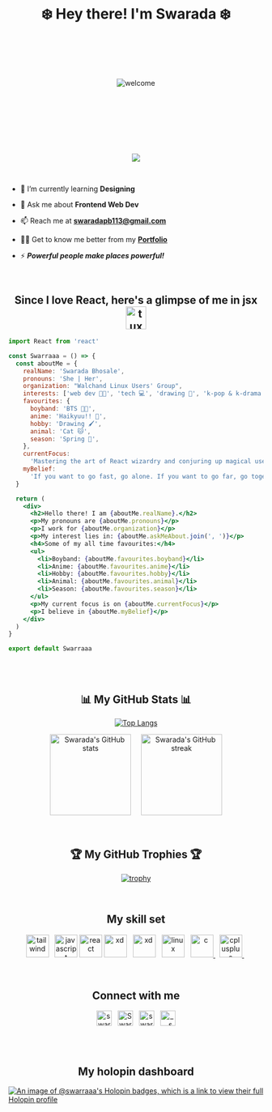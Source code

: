 # <div align="center">❄️ Hey there! I'm Swarada ❄️</div>

<div align="center" style="margin:100px;" >
  <img src="https://res.cloudinary.com/dduur8qoo/image/upload/v1687468403/Copy_of_DISTRO_DISRUPTORS_1_mw85n0.gif" alt="welcome"/> 
</div>
<br>
<div align="center">  
  
  ![](https://komarev.com/ghpvc/?username=swarraaa&color=blueviolet)
  
</div>

<br>

- 🌱 I’m currently learning **Designing**

- 💬 Ask me about **Frontend Web Dev**

- 📫 Reach me at **swaradapb113@gmail.com**

- 👨‍💻 Get to know me better from my **[Portfolio](https://swarada.vercel.app/)**

- ⚡ <b><i>Powerful people make places powerful!</i></b>

<br>

## <div align="center" color="purple">Since I love React, here's a glimpse of me in jsx <img src="https://media1.giphy.com/avatars/Care-Kita-App/akADEkX6AvR3.gif" alt="tux" height="45" width="40"></div>

<!-- Gif options -->
<!-- <img src="https://media2.giphy.com/media/l2FSi4zPU5dnLyd7Q4/giphy.gif">
<img src="https://i.pinimg.com/originals/ca/4f/49/ca4f49a7106355f3731a1fb5a6a6864b.gif">
<img src="https://media1.giphy.com/avatars/Care-Kita-App/akADEkX6AvR3.gif"> -->

```jsx
import React from 'react'

const Swarraaa = () => {
  const aboutMe = {
    realName: 'Swarada Bhosale',
    pronouns: 'She | Her',
    organization: "Walchand Linux Users' Group",
    interests: ['web dev 👩‍💻', 'tech 💻', 'drawing 🎨', 'k-pop & k-drama 📺'],
    favourites: {
      boyband: 'BTS 🧑‍🎤',
      anime: 'Haikyuu!! 🏐',
      hobby: 'Drawing 🖌️',
      animal: 'Cat 🐱',
      season: 'Spring 💮',
    },
    currentFocus:
      'Mastering the art of React wizardry and conjuring up magical user interfaces that bewitch and enchant users! 🪄',
    myBelief:
      'If you want to go fast, go alone. If you want to go far, go together. 🤝',
  }

  return (
    <div>
      <h2>Hello there! I am {aboutMe.realName}.</h2>
      <p>My pronouns are {aboutMe.pronouns}</p>
      <p>I work for {aboutMe.organization}</p>
      <p>My interest lies in: {aboutMe.askMeAbout.join(', ')}</p>
      <h4>Some of my all time favourites:</h4>
      <ul>
        <li>Boyband: {aboutMe.favourites.boyband}</li>
        <li>Anime: {aboutMe.favourites.anime}</li>
        <li>Hobby: {aboutMe.favourites.hobby}</li>
        <li>Animal: {aboutMe.favourites.animal}</li>
        <li>Season: {aboutMe.favourites.season}</li>
      </ul>
      <p>My current focus is on {aboutMe.currentFocus}</p>
      <p>I believe in {aboutMe.myBelief}</p>
    </div>
  )
}

export default Swarraaa
```

<br> <br>

<div align="center">

## 📊 My GitHub Stats 📊

[![Top Langs](https://github-readme-stats.vercel.app/api/top-langs/?username=swarraaa&layout=compact&theme=midnight-purple)](https://github.com/swarraaa/github-readme-stats)

<p >
    <img src="https://github-readme-stats.vercel.app/api?username=swarraaa&show_icons=true&theme=midnight-purple" alt="Swarada's GitHub stats" height="160"> 
    &nbsp; &nbsp; 
    <img src="https://github-readme-streak-stats.herokuapp.com?user=swarraaa&theme=midnight-purple" alt="Swarada's GitHub streak" height="160">
</p>

<br> <be>

## 🏆 My GitHub Trophies 🏆

[![trophy](https://github-profile-trophy.vercel.app/?username=swarraaa&theme=darkhub&row=2&column=3&margin-w=20&margin-h=20)](https://github.com/swarraaa/github-profile-trophy)

<br> <be>

## My skill set

<p align="center">
  <!-- MongoDB -->
  <a href="https://www.mongodb.com/" target="_blank" rel="noreferrer"><img src="https://miro.medium.com/v2/resize:fit:512/1*doAg1_fMQKWFoub-6gwUiQ.png" alt="tailwind" height="45"/></a> &nbsp;
  <!-- Express -->
  <a href="https://expressjs.com/" target="_blank" rel="noreferrer"><img src="https://youteam.io/blog/wp-content/uploads/2022/04/expressjs_logo.png" alt="javascript" height="45"/></a>
  <!-- React js -->
  <a href="https://reactjs.org/" target="_blank" rel="noreferrer"><img src="https://res.cloudinary.com/dduur8qoo/image/upload/v1685246544/reactjs_tv42ar.png" alt="react" height="45"/></a>
  <!-- NodeJS -->
  <a href="https://nodejs.org/en/" target="_blank" rel="noreferrer"><img src="https://upload.wikimedia.org/wikipedia/commons/thumb/d/d9/Node.js_logo.svg/1200px-Node.js_logo.svg.png" alt="xd" height="45"/></a> &nbsp;
  <!-- Git -->
  <a href="https://git-scm.com/" target="_blank" rel="noreferrer"><img src="https://res.cloudinary.com/dduur8qoo/image/upload/v1683522879/git_pjie4r.png" alt="xd" height="45"/></a> &nbsp;
  <!-- Linux -->
  <a href="https://www.linux.org/" target="_blank" rel="noreferrer"> <img src="https://res.cloudinary.com/dduur8qoo/image/upload/v1685246511/Tux_v2wp6k.png" alt="linux" height="45"/></a> &nbsp;
  <!-- C -->
  <a href="https://www.cprogramming.com/" target="_blank" rel="noreferrer"> <img src="https://res.cloudinary.com/dduur8qoo/image/upload/v1685246448/c_s0mlle.png" alt="c" height="45"/> </a>  &nbsp;
  <!-- C++ -->
  <a href="https://www.w3schools.com/cpp/" target="_blank" rel="noreferrer"> <img src="https://res.cloudinary.com/dduur8qoo/image/upload/v1685246444/cpp_askiyi.png" alt="cplusplus" height="45"/> </a> &nbsp;
</p>

<br>

## Connect with me

<p align="center">
  <!-- Linkedin -->
  &nbsp; <a href="https://www.linkedin.com/in/swarada-bhosale/" target="_blank"><img align="center" src="https://res.cloudinary.com/dduur8qoo/image/upload/v1685247353/linkedin_mg2ujv.png" alt="swarada-bhosale" height="30" width="30" /></a> &nbsp;
  <!-- Twitter -->
  <a href="https://twitter.com/SwaradaBhosale?t=Mqn1x7BnXT1aC0PIGxQeeg&s=09" target="_blank"><img align="center" src="https://res.cloudinary.com/dduur8qoo/image/upload/v1685247353/twitter-removebg-preview_qmm0f4.png" alt="SwaradaBhosale" height="30" width="30" /></a> &nbsp;
  <!-- Codechef -->
  <a href="https://www.codechef.com/users/swarada_1383" target="_blank"><img align="center" src="https://res.cloudinary.com/dduur8qoo/image/upload/v1683523037/codechef_avowzq.png" alt="swarada_1383" height="30" width="30" /></a> &nbsp;
  <!-- Instagram -->
  <a href="https://instagram.com/__.swaraa.__?igshid=ZGUzMzM3NWJiOQ==" target="_blank"><img align="center" src="https://res.cloudinary.com/dduur8qoo/image/upload/v1689773467/Instagram_vn7dni_kzulby.png" alt="__.swaraa.__" height="30" width="30" /></a> &nbsp;
</p>

<br> <br>

## My holopin dashboard

</div>

[![An image of @swarraaa's Holopin badges, which is a link to view their full Holopin profile](https://holopin.me/swarraaa)](https://holopin.io/@swarraaa)
